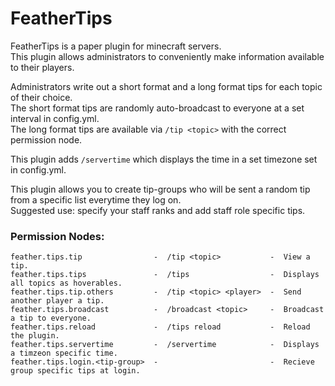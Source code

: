 # FeatherTips

FeatherTips is a paper plugin for minecraft servers.  
This plugin allows administrators to conveniently make information available to their players.  

Administrators write out a short format and a long format tips for each topic of their choice.  
The short format tips are randomly auto-broadcast to everyone at a set interval in config.yml.  
The long format tips are available via `/tip <topic>` with the correct permission node.

This plugin adds `/servertime` which displays the time in a set timezone set in config.yml.

This plugin allows you to create tip-groups who will be sent a random tip from a specific list everytime they log on.   
Suggested use: specify your staff ranks and add staff role specific tips.


### Permission Nodes:
    feather.tips.tip                -  /tip <topic>           -  View a tip.
    feather.tips.tips               -  /tips                  -  Displays all topics as hoverables.
    feather.tips.tip.others         -  /tip <topic> <player>  -  Send another player a tip.
    feather.tips.broadcast          -  /broadcast <topic>     -  Broadcast a tip to everyone.
    feather.tips.reload             -  /tips reload           -  Reload the plugin.
    feather.tips.servertime         -  /servertime            -  Displays a timzeon specific time.
    feather.tips.login.<tip-group>  -                         -  Recieve group specific tips at login.

